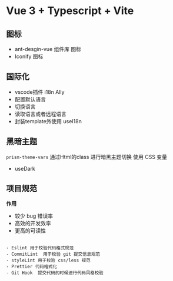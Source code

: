 # Vue 3 + Typescript + Vite
## 图标
- ant-desgin-vue 组件库 图标
- Iconify 图标

## 国际化
- vscode插件 i18n Ally
- 配置默认语言
- 切换语言
- 读取语言或者远程语言
- 封装template外使用 useI18n

## 黑暗主题

`prism-theme-vars`  通过Html的class 进行暗黑主题切换  使用 CSS 变量

- useDark

## 项目规范

**作用**

- 较少 bug 错误率
- 高效的开发效率
- 更高的可读性



```

- Eslint 用于校验代码格式规范
- CommitLint  用于校验 git 提交信息规范
- styleLint 用于校验 css/less 规范
- Prettier 代码格式化
- Git Hook  提交代码的时候进行代码风格校验

```
